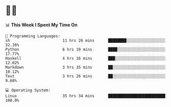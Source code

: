 # 👨‍💻
<!--START_SECTION:waka-->
📊 **This Week I Spent My Time On** 

```text
💬 Programming Languages: 
sh                       11 hrs 26 mins      ████████░░░░░░░░░░░░░░░░░   32.16% 
Python                   6 hrs 19 mins       ████░░░░░░░░░░░░░░░░░░░░░   17.77% 
Haskell                  4 hrs 16 mins       ███░░░░░░░░░░░░░░░░░░░░░░   12.02% 
Markdown                 3 hrs 35 mins       ██░░░░░░░░░░░░░░░░░░░░░░░   10.12% 
Text                     3 hrs 26 mins       ██░░░░░░░░░░░░░░░░░░░░░░░   9.68%

💻 Operating System: 
Linux                    35 hrs 34 mins      █████████████████████████   100.0%

```


<!--END_SECTION:waka-->
